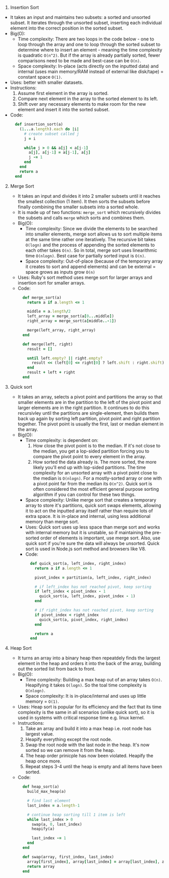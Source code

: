 1. Insertion Sort
  - It takes an input and maintains two subsets: a sorted and unsorted subset. It iterates through the unsorted subset, inserting each individual element into the correct position in the sorted subset.
  - Big(O):
    - Time complexity: There are two loops in the code below - one to loop through the array and one to loop through the sorted subset to determine where to insert an element - meaning the time complexity is quadratic `O(n^2)`. But if the array is already partially sorted, fewer comparisons need to be made and best-case can be `O(n)`.
    - Space complexity: In-place (acts directly on the inputted data) and internal (uses main memory/RAM instead of external like disk/tape) = constant space `O(1)`.
  - Uses: better with smaller datasets.
  - Instructions:
    1. Assume first element in the array is sorted.
    2. Compare next element in the array to the sorted element to its left.
    3. Shift over any necessary elements to make room for the new element and insert it into the sorted subset.
  - Code:
    ```ruby
      def insertion_sort(a)
        (1...a.length).each do |i|
          # create subset called j
          j = i

          while j > 0 && a[j] < a[j-1]
            a[j], a[j-1] = a[j-1], a[j]
            j -= 1
          end
        end
        return a
      end
    ```

2. Merge Sort
    - It takes an input and divides it into 2 smaller subsets until it reaches the smallest collection (1 item). It then sorts the subsets before finally combining the smaller subsets into a sorted whole.
    - It is made up of two functions: `merge_sort` which recursively divides the subsets and calls `merge` which sorts and combines them.
    - Big(O):
      - Time complexity: Since we divide the elements to be searched into smaller elements, merge sort allows us to sort multiple items at the same time rather one iteratively. The recursive bit takes `O(logn)` and the process of appending the sorted elements to each other takes `O(n)`. So in total, merge sort uses linearithmic time `O(nlogn)`. Best case for partially sorted input is `O(n)`.
      - Space complexity: Out-of-place (because of the temporary array it creates to sort and append elements) and can be external = space grows as inputs grow `O(n)`
    - Uses: Ruby's sort method uses merge sort for larger arrays and insertion sort for smaller arrays.
    - Code:
      ```ruby
        def merge_sort(a)
          return a if a.length <= 1

          middle = a.length/2
          left_array = merge_sort(a[0...middle])
          right_array = merge_sort(a[middle..-1])

          merge(left_array, right_array)
        end

        def merge(left, right)
          result = []

          until left.empty? || right.empty?
            result << (left[0] <= right[0] ? left.shift : right.shift)
          end
          result + left + right
        end
      ```

3. Quick sort
    - It takes an array, selects a pivot point and partitions the array so that smaller elements are in the partition to the left of the pivot point and larger elements are in the right partition. It continues to do this recursivley until the partitions are single-element, then builds them back up again by sorting left partition, pivot point and right partition together. The pivot point is usually the first, last or median element in the array.
    - Big(O):
      - Time complexity: is dependent on:
          1. How close the pivot point is to the median. If it's not close to the median, you get a lop-sided partition forcing you to compare the pivot point to every element in the array.
          2. How sorted the data already is. The more sorted, the more likely you'll end up with lop-sided partitions.
          The time complexity for an unsorted array with a pivot point close to the median is `O(nlogn)`. For a mostly-sorted array or one with a pivot point far from the median its `O(n^2)`. Quick sort is often considered the most efficient general purpose sorting algorithm if you can control for these two things.
      - Space complexity: Unlike merge sort that creates a temporary array to store it's partitions, quick sort swaps elements, allowing it to act on the inputted array itself rather than require lots of extra space. It is in-place and internal, using less additional memory than merge sort.
      - Uses: Quick sort uses up less space than merge sort and works with internal memory but it is unstable, so if maintaining the pre-sorted order of elements is important, use merge sort. Also, use quick sort if you're sure the data will always be unsorted. Quick sort is used in Node.js sort method and browsers like V8. 
      - Code:
        ```ruby
          def quick_sort(a, left_index, right_index)
            return a if a.length <= 1

            pivot_index = partition(a, left_index, right_index)

            # if left_index has not reached pivot, keep sorting
            if left_index < pivot_index - 1
              quick_sort(a, left_index, pivot_index - 1)
            end

            # if right_index has not reached pivot, keep sorting
            if pivot_index < right_index
              quick_sort(a, pivot_index, right_index)
            end

            return a
          end
        ```


3. Heap Sort
    - It turns an array into a binary heap then repeatdely finds the largest element in the heap and orders it into the back of the array, building out the sorted list from back to front.
    - Big(O):
      - Time complexity: Building a max heap out of an array takes `O(n)`. Heapifying it takes `O(logn)`. So the toal time complexity is `O(nlogn)`.
      - Space complexity: It is in-place/internal and uses up little memory = `O(1)`.
    - Uses: Heap sort is popular for its efficiency and the fact that its time complexity is the same in all scenarios (unlike quick sort), so it is used in systems with critical response time e.g. linux kernel.
    - Instructions:
      1. Take an array and build it into a max heap i.e. root node has largest value.
      2. Heapify everything except the root node.
      3. Swap the root node with the last node in the heap. It's now sorted so we can remove it from the heap.
      4. The heap order prinicple has now been violated. Heapify the heap once more.
      5. Repeat steps 3-4 until the heap is empty and all items have been sorted.
    - Code:
      ```ruby
        def heap_sort(a)
          build_max_heap(a)

          # find last element
          last_index = a.length-1

          # continue heap sorting till 1 item is left
          while last_index > 0
            swap(a, 0, last_index)
            heapify(a)

            last_index -= 1
          end
        end

        def swap(array, first_index, last_index)
          array[first_index], array[last_index] = array[last_index], array[first_index]
          return array
        end
      ```
